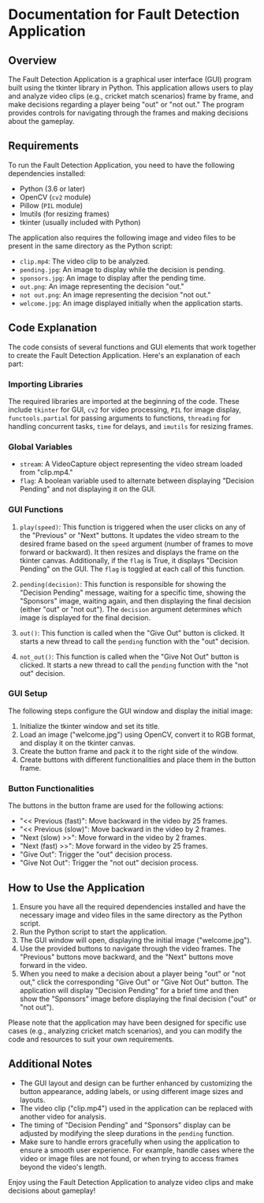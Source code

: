 # Documentation for Fault Detection Application

## Overview
The Fault Detection Application is a graphical user interface (GUI) program built using the tkinter library in Python. This application allows users to play and analyze video clips (e.g., cricket match scenarios) frame by frame, and make decisions regarding a player being "out" or "not out." The program provides controls for navigating through the frames and making decisions about the gameplay.

## Requirements
To run the Fault Detection Application, you need to have the following dependencies installed:
- Python (3.6 or later)
- OpenCV (`cv2` module)
- Pillow (`PIL` module)
- Imutils (for resizing frames)
- tkinter (usually included with Python)

The application also requires the following image and video files to be present in the same directory as the Python script:
- `clip.mp4`: The video clip to be analyzed.
- `pending.jpg`: An image to display while the decision is pending.
- `sponsors.jpg`: An image to display after the pending time.
- `out.png`: An image representing the decision "out."
- `not out.png`: An image representing the decision "not out."
- `welcome.jpg`: An image displayed initially when the application starts.

## Code Explanation
The code consists of several functions and GUI elements that work together to create the Fault Detection Application. Here's an explanation of each part:

### Importing Libraries
The required libraries are imported at the beginning of the code. These include `tkinter` for GUI, `cv2` for video processing, `PIL` for image display, `functools.partial` for passing arguments to functions, `threading` for handling concurrent tasks, `time` for delays, and `imutils` for resizing frames.

### Global Variables
- `stream`: A VideoCapture object representing the video stream loaded from "clip.mp4."
- `flag`: A boolean variable used to alternate between displaying "Decision Pending" and not displaying it on the GUI.

### GUI Functions
1. `play(speed)`: This function is triggered when the user clicks on any of the "Previous" or "Next" buttons. It updates the video stream to the desired frame based on the `speed` argument (number of frames to move forward or backward). It then resizes and displays the frame on the tkinter canvas. Additionally, if the `flag` is True, it displays "Decision Pending" on the GUI. The `flag` is toggled at each call of this function.

2. `pending(decision)`: This function is responsible for showing the "Decision Pending" message, waiting for a specific time, showing the "Sponsors" image, waiting again, and then displaying the final decision (either "out" or "not out"). The `decision` argument determines which image is displayed for the final decision.

3. `out()`: This function is called when the "Give Out" button is clicked. It starts a new thread to call the `pending` function with the "out" decision.

4. `not_out()`: This function is called when the "Give Not Out" button is clicked. It starts a new thread to call the `pending` function with the "not out" decision.

### GUI Setup
The following steps configure the GUI window and display the initial image:
1. Initialize the tkinter window and set its title.
2. Load an image ("welcome.jpg") using OpenCV, convert it to RGB format, and display it on the tkinter canvas.
3. Create the button frame and pack it to the right side of the window.
4. Create buttons with different functionalities and place them in the button frame.

### Button Functionalities
The buttons in the button frame are used for the following actions:
- "<< Previous (fast)": Move backward in the video by 25 frames.
- "<< Previous (slow)": Move backward in the video by 2 frames.
- "Next (slow) >>": Move forward in the video by 2 frames.
- "Next (fast) >>": Move forward in the video by 25 frames.
- "Give Out": Trigger the "out" decision process.
- "Give Not Out": Trigger the "not out" decision process.

## How to Use the Application
1. Ensure you have all the required dependencies installed and have the necessary image and video files in the same directory as the Python script.
2. Run the Python script to start the application.
3. The GUI window will open, displaying the initial image ("welcome.jpg").
4. Use the provided buttons to navigate through the video frames. The "Previous" buttons move backward, and the "Next" buttons move forward in the video.
5. When you need to make a decision about a player being "out" or "not out," click the corresponding "Give Out" or "Give Not Out" button. The application will display "Decision Pending" for a brief time and then show the "Sponsors" image before displaying the final decision ("out" or "not out").

Please note that the application may have been designed for specific use cases (e.g., analyzing cricket match scenarios), and you can modify the code and resources to suit your own requirements.

## Additional Notes
- The GUI layout and design can be further enhanced by customizing the button appearance, adding labels, or using different image sizes and layouts.
- The video clip ("clip.mp4") used in the application can be replaced with another video for analysis.
- The timing of "Decision Pending" and "Sponsors" display can be adjusted by modifying the sleep durations in the `pending` function.
- Make sure to handle errors gracefully when using the application to ensure a smooth user experience. For example, handle cases where the video or image files are not found, or when trying to access frames beyond the video's length.

Enjoy using the Fault Detection Application to analyze video clips and make decisions about gameplay!
